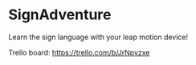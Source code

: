# SignAdventure
Learn the sign language with your leap motion device!

Trello board: https://trello.com/b/JrNpvzxe
